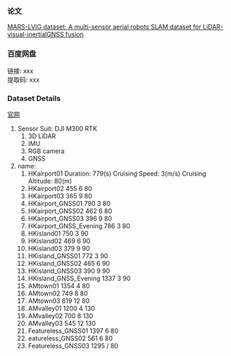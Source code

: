 ### 论文
[MARS-LVIG dataset: A multi-sensor aerial robots SLAM dataset for LiDAR-visual-inertialGNSS fusion](https://journals.sagepub.com/doi/abs/10.1177/02783649241227968)

### 百度网盘
链接: xxx  
提取码: xxx  

### Dataset Details
[官网](https://mars.hku.hk/dataset.html)
1. Sensor Suit: DJI M300 RTK
    1) 3D LiDAR
    2) IMU
    3) RGB camera
    4) GNSS 
2. name:
    1) HKairport01	Duration: 779(s) Cruising Speed: 3(m/s)	Cruising Altitude: 80(m)
    2) HKairport02	455	6	80
    3) HKairport03	365	9	80
    4) HKairport_GNSS01	790	3	80
    5) HKairport_GNSS02	462	6	80
    6) HKairport_GNSS03	396	9	80
    7) HKairport_GNSS_Evening	786	3	80
    8) HKisland01	750	3	90
    9) HKisland02	469	6	90
    10) HKisland03	379	9	90
    11) HKisland_GNSS01	772	3	90
    12) HKisland_GNSS02	465	6	90
    13) HKisland_GNSS03	390	9	90
    14) HKisland_GNSS_Evening	1337	3	90
    15) AMtown01	1354	4	80
    16) AMtown02	749	8	80
    17) AMtown03	619	12	80
    18) AMvalley01	1200	4	130
    19) AMvalley02	700	8	130
    20) AMvalley03	545	12	130
    21) Featureless_GNSS01	1397	6	80
    22) eatureless_GNSS02	561	6	80
    23) Featureless_GNSS03	1295	/	80